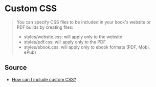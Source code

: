 ﻿# Custom CSS

> You can specify CSS files to be included in your book's website or PDF builds by creating files:
>
> * styles/website.css: will apply only to the website
> * styles/pdf.css: will apply only to the PDF
> * styles/ebook.css: will apply only to ebook formats (PDF, Mobi, ePub)


## Source

 * [How can I include custom CSS?](https://help.gitbook.com/content/how-can-i-include-css.html)